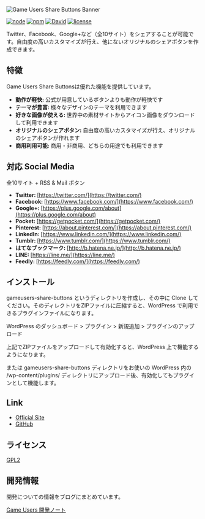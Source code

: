 ![Game Users Share Buttons Banner](https://gameusers.org/react/img/github/banner.jpg)


[![node](https://img.shields.io/badge/node-v8.5.0-lightgrey.svg)](https://nodejs.org/ja/)
[![npm](https://img.shields.io/badge/npm-v5.0.4-blue.svg)](https://www.npmjs.com/)
[![David](https://img.shields.io/david/expressjs/express.svg)]()
[![license](https://img.shields.io/badge/license-GPL2-blue.svg)](https://www.gnu.org/licenses/old-licenses/gpl-2.0.ja.html)


Twitter、Facebook、Google+など（全10サイト）をシェアすることが可能です。自由度の高いカスタマイズが行え、他にないオリジナルのシェアボタンを作成できます。


## 特徴

Game Users Share Buttonsは優れた機能を提供しています。

- <strong>動作が軽快: </strong> 公式が用意しているボタンよりも動作が軽快です
- <strong>テーマが豊富: </strong> 様々なデザインのテーマを利用できます
- <strong>好きな画像が使える: </strong> 世界中の素材サイトからアイコン画像をダウンロードして利用できます
- <strong>オリジナルのシェアボタン: </strong> 自由度の高いカスタマイズが行え、オリジナルのシェアボタンが作れます
- <strong>商用利用可能: </strong> 商用・非商用、どちらの用途でも利用できます


## 対応 Social Media

全10サイト + RSS & Mail ボタン

- <strong>Twitter: </strong> [https://twitter.com/](https://twitter.com/)
- <strong>Facebook: </strong> [https://www.facebook.com/](https://www.facebook.com/)
- <strong>Google+: </strong> [https://plus.google.com/about](https://plus.google.com/about)
- <strong>Pocket: </strong> [https://getpocket.com/](https://getpocket.com/)
- <strong>Pinterest: </strong> [https://about.pinterest.com/](https://about.pinterest.com/)
- <strong>LinkedIn: </strong> [https://www.linkedin.com/](https://www.linkedin.com/)
- <strong>Tumblr: </strong> [https://www.tumblr.com/](https://www.tumblr.com/)
- <strong>はてなブックマーク: </strong> [http://b.hatena.ne.jp/](http://b.hatena.ne.jp/)
- <strong>LINE: </strong> [https://line.me/](https://line.me/)
- <strong>Feedly: </strong> [https://feedly.com/](https://feedly.com/)


## インストール
gameusers-share-buttons というディレクトリを作成し、その中に Clone してください。そのディレクトリをZIPファイルに圧縮すると、WordPress で利用できるプラグインファイルになります。

WordPress のダッシュボード > プラグイン > 新規追加 > プラグインのアップロード

上記でZIPファイルをアップロードして有効化すると、WordPress 上で機能するようになります。

または gameusers-share-buttons ディレクトリをお使いの WordPress 内の /wp-content/plugins/ ディレクトリにアップロード後、有効化してもプラグインとして機能します。


## Link

- [Official Site](https://gameusers.org/app/share-buttons)
- [GitHub](https://github.com/gameusers/share-buttons)


## ライセンス

[GPL2](https://www.gnu.org/licenses/old-licenses/gpl-2.0.ja.html)


## 開発情報

開発についての情報をブログにまとめています。

[Game Users 開発ノート](https://gameusers.org/dev/blog/)
